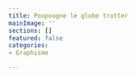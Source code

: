 ```yaml
---
title: Poupougne le globe trotter
mainImage: ''
sections: []
featured: false
categories:
- Graphisme

---
```

